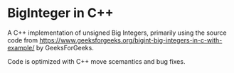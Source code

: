 # BigInteger in C++
A C++ implementation of unsigned Big Integers, primarily using the source code from
https://www.geeksforgeeks.org/bigint-big-integers-in-c-with-example/
by GeeksForGeeks.

Code is optimized with C++ move scemantics and bug fixes.
